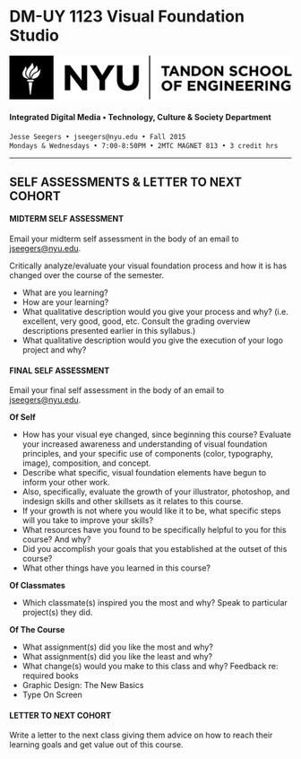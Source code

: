 # DM-UY 1123 Visual Foundation Studio

![NYU](nyu_soe_logo.png)
#### Integrated Digital Media • Technology, Culture & Society Department 

    Jesse Seegers • jseegers@nyu.edu • Fall 2015 
    Mondays & Wednesdays • 7:00-8:50PM • 2MTC MAGNET 813 • 3 credit hrs

---


## SELF ASSESSMENTS & LETTER TO NEXT COHORT

#### MIDTERM SELF ASSESSMENT  

Email your midterm self assessment in the body of an email to jseegers@nyu.edu.

Critically analyze/evaluate your visual foundation process and how it is has changed over the course of the semester. 

* What are you learning? 
* How are your learning?
* What qualitative description would you give your process and why? (i.e. excellent, very good, good, etc. Consult the grading overview descriptions presented earlier in this syllabus.)
* What qualitative description would you give the execution of your logo project and why?


#### FINAL SELF ASSESSMENT   

Email your final self assessment in the body of an email to jseegers@nyu.edu.

**Of Self**

* How has your visual eye changed, since beginning this course? Evaluate your increased awareness and understanding of visual foundation principles, and your specific use of components (color, typography, image), composition, and concept. 
* Describe what specific, visual foundation elements have begun to inform your other work. 
* Also, specifically, evaluate the growth of your illustrator, photoshop, and indesign skills and other skillsets as it relates to this course. 
* If your growth is not where you would like it to be, what specific steps will you take to improve your skills?
* What resources have you found to be specifically helpful to you for this course? And why?
* Did you accomplish your goals that you established at the outset of this course?
* What other things have you learned in this course?

**Of Classmates**

* Which classmate(s) inspired you the most and why? Speak to particular project(s) they did.

**Of The Course**

* What assignment(s) did you like the most and why?
* What assignment(s) did you like the least and why?
* What change(s) would you make to this class and why?
Feedback re: required books
* Graphic Design: The New Basics
* Type On Screen


#### LETTER TO NEXT COHORT   

Write a letter to the next class giving them advice on how to reach their learning goals and get value out of this course.

